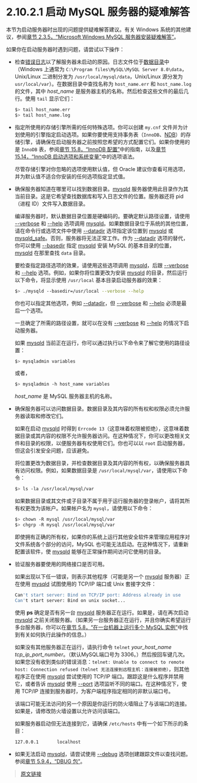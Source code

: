 # 2.10.2.1 启动 MySQL 服务器的疑难解答

本节为启动服务器时出现的问题提供疑难解答建议。有关 Windows 系统的其他建议，参阅[章节 2.3.5，“Microsoft Windows MySQL 服务器安装疑难解答”](/2/2.3/2.3.5/windows-troubleshooting.html)。

如果你在启动服务器时遇到问题，请尝试以下操作：

- 检查[错误日志](/glossary.html)以了解服务器未启动的原因。日志文件位于[数据目录](/glossary.html)中（Windows 上通常为 `C:\Program files\MySQL\MySQL Server 8.0\data`，Unix/Linux 二进制分发为 `/usr/local/mysql/data`，Unix/Linux 源分发为 `usr/local/var`）。在数据目录中查找名称为 `host_name.err` 和 `host_name.log` 的文件，其中 *host_name* 是服务器主机的名称。然后检查这些文件的最后几行。使用 `tail` 显示它们：

    ```bash
    $> tail host_name.err
    $> tail host_name.log
    ```

- 指定所使用的存储引擎所需的任何特殊选项。你可以创建 `my.cnf` 文件并为计划使用的引擎指定启动选项。如果你要使用支持事务表（`InnoDB`、[NDB](/23/mysql-cluster.html)）的存储引擎，请确保在启动服务器之前按照您希望的方式配置它们。如果你使用的是 `InnoDB` 表，参阅[章节 15.8，“InnoDB 配置”](/15/15.8/innodb-configuration.html)中的指南，以及[章节 15.14，“InnoDB 启动选项和系统变量”](/15/15.14/innodb-parameters.html)中的选项语法。

    尽管存储引擎对你忽略的选项使用默认值，但 Oracle 建议你查看可用选项，并为默认值不适合你安装的任何选项指定显式值。

- 确保服务器知道在哪里可以找到数据目录。[mysqld](/4/4.3/4.3.1/mysqld.html) 服务器使用此目录作为其当前目录。这是它希望查找数据库和写入日志文件的位置。服务器还将 pid（进程 ID）文件写入数据目录。

    编译服务器时，默认数据目录位置是硬编码的。要确定默认路径设置，请使用 [--verbose](/5/5.1/5.1.7/server-options.html) 和 [--help](/5/5.1/5.1.7/server-options.html) 选项调用 [mysqld](/4/4.3/4.3.1/mysqld.html)。如果数据目录位于系统的其他位置，请在命令行或选项文件中使用 [--datadir](/5/5.1/5.1.8/server-system-variables.html) 选项指定该位置到 [mysqld](/4/4.3/4.3.1/mysqld.html) 或 [mysqld_safe](/4/4.3/4.3.2/mysqld-safe.html)。否则，服务器将无法正常工作。作为 [--datadir](/5/5.1/5.1.8/server-system-variables.html) 选项的替代，你可以使用 [--basedir](/5/5.1/5.1.8/server-system-variables.html) 指定 [mysqld](/4/4.3/4.3.1/mysqld.html) 安装 MySQL 的基本目录的位置，[mysqld](/4/4.3/4.3.1/mysqld.html) 在那里查找 `data` 目录。

    要检查指定路径选项的效果，请使用这些选项调用 [mysqld](/4/4.3/4.3.1/mysqld.html)，后跟 [--verbose](/5/5.1/5.1.7/server-options.html) 和 [--help](/5/5.1/5.1.7/server-options.html) 选项。例如，如果你将位置更改为安装 [mysqld](/4/4.3/4.3.1/mysqld.html) 的目录，然后运行以下命令，将显示使用 `/usr/local` 基本目录启动服务器的效果：

    ```bash
    $> ./mysqld --basedir=/usr/local --verbose --help
    ```

    你也可以指定其他选项，例如 [--datadir](/5/5.1/5.1.8/server-system-variables.html)，但 [--verbose](/5/5.1/5.1.7/server-options.html) 和 [--help](/5/5.1/5.1.7/server-options.html) 必须是最后一个选项。

    一旦确定了所需的路径设置，就可以在没有 [--verbose](/5/5.1/5.1.7/server-options.html) 和 [--help](/5/5.1/5.1.7/server-options.html) 的情况下启动服务器。

    如果 [mysqld](/4/4.3/4.3.1/mysqld.html) 当前正在运行，你可以通过执行以下命令来了解它使用的路径设置：

    ```bash
    $> mysqladmin variables
    ```

    或者，

    ```bash
    $> mysqladmin -h host_name variables
    ```

    *host_name* 是 MySQL 服务器主机的名称。

- 确保服务器可以访问数据目录。数据目录及其内容的所有权和权限必须允许服务器读取和修改它们。

    如果在启动 [mysqld](/4/4.3/4.3.1/mysqld.html) 时得到 `Errcode 13`（这意味着权限被拒绝），这意味着数据目录或其内容的权限不允许服务器访问。在这种情况下，你可以更改相关文件和目录的权限，以便服务器有权使用它们。你也可以以 `root` 启动服务器，但这会引发安全问题，应该避免。

    将位置更改为数据目录，并检查数据目录及其内容的所有权，以确保服务器具有访问权限。例如，如果数据目录是 `/usr/local/mysql/var`，请使用以下命令：

    ```bash
    $> ls -la /usr/local/mysql/var
    ```

    如果数据目录或其文件或子目录不属于用于运行服务器的登录帐户，请将其所有权更改为该帐户。如果帐户名为 `mysql`，请使用以下命令：

    ```bash
    $> chown -R mysql /usr/local/mysql/var
    $> chgrp -R mysql /usr/local/mysql/var
    ```

    即使拥有正确的所有权，如果你的系统上运行其他安全软件来管理应用程序对文件系统各个部分的访问，MySQL 也可能无法启动。在这种情况下，请重新配置该软件，使 [mysqld](/4/4.3/4.3.1/mysqld.html) 能够在正常操作期间访问它使用的目录。

- 验证服务器要使用的网络接口是否可用。

    如果出现以下任一错误，则表示其他程序（可能是另一个 [mysqld](/4/4.3/4.3.1/mysqld.html) 服务器）正在使用 [mysqld](/4/4.3/4.3.1/mysqld.html) 试图使用的 TCP/IP 端口或 Unix 套接字文件：

    ```bash
    Can't start server: Bind on TCP/IP port: Address already in use
    Can't start server: Bind on unix socket...
    ```

    使用 **ps** 确定是否有另一台 [mysqld](/4/4.3/4.3.1/mysqld.html) 服务器正在运行。如果是，请在再次启动 [mysqld](/4/4.3/4.3.1/mysqld.html) 之前关闭服务器。（如果另一台服务器正在运行，并且你确实希望运行多台服务器，你可以在[章节 5.8，“在一台机器上运行多个 MySQL 实例”](/5/5.8/multiple-servers.html)中找到有关如何执行此操作的信息。）

    如果没有其他服务器正在运行，请执行命令 `telnet` *your_host_name tcp_ip_port_number*。（默认MySQL端口号为 3306。）然后按回车键几次。如果您没有收到类似的错误消息：`telnet: Unable to connect to remote host: Connection refused（telnet 无法连接到远程主机：连接被拒绝）`，则其他程序正在使用 [mysqld](/4/4.3/4.3.1/mysqld.html) 尝试使用的 TCP/IP 端口。跟踪这是什么程序并禁用它，或者告诉 [mysqld](/4/4.3/4.3.1/mysqld.html) 使用 [--port](/5/5.1/5.1.7/server-options.html) 选项监听不同的端口。在这种情况下，使用 TCP/IP 连接到服务器时，为客户端程序指定相同的非默认端口号。

    该端口可能无法访问的另一个原因是你运行的防火墙阻止了与该端口的连接。如果是，请修改防火墙设置以允许访问该端口。

    如果服务器启动但无法连接到它，请确保 `/etc/hosts` 中有一个如下所示的条目：

    ```bash
    127.0.0.1       localhost
    ```

- 如果无法启动 [mysqld](/4/4.3/4.3.1/mysqld.html)，请尝试使用 [--debug](/5/5.1/5.1.7/server-options.html) 选项创建跟踪文件以查找问题。参阅[章节 5.9.4，“DBUG 包”](/5/5.9/5.9.4/dbug-package.html)。

> [原文链接](https://dev.mysql.com/doc/refman/8.0/en/starting-server-troubleshooting.html)
